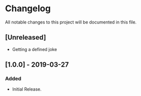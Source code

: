 # Changelog
All notable changes to this project will be documented in this file.


## [Unreleased]
- Getting a defined joke

## [1.0.0] - 2019-03-27
### Added
- Initial Release.
